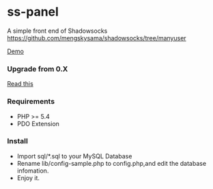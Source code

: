 ss-panel
========

A simple front end of Shadowsocks  https://github.com/mengskysama/shadowsocks/tree/manyuser

[Demo](https://cattt.com)

### Upgrade from 0.X

[Read this](https://github.com/orvice/ss-panel/blob/master/upgrade_to_v2.md)

### Requirements
* PHP >= 5.4
* PDO Extension

### Install
* Import sql/*.sql to your MySQL Database
* Rename lib/config-sample.php to config.php,and edit the database infomation.
* Enjoy it.

